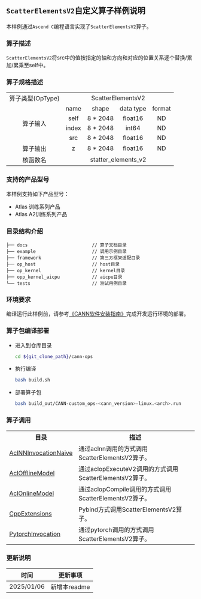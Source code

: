## `ScatterElementsV2`自定义算子样例说明 
本样例通过`Ascend C`编程语言实现了`ScatterElementsV2`算子。

### 算子描述
`ScatterElementsV2`将src中的值按指定的轴和方向和对应的位置关系逐个替换/累加/累乘至self中。

### 算子规格描述

<table>
<tr><td rowspan="1" align="center">算子类型(OpType)</td><td colspan="4" align="center">ScatterElementsV2</td></tr>
</tr>
<tr><td rowspan="4" align="center">算子输入</td><td align="center">name</td><td align="center">shape</td><td align="center">data type</td><td align="center">format</td></tr>
<tr><td align="center">self</td><td align="center">8 * 2048</td><td align="center">float16</td><td align="center">ND</td></tr>
<tr><td align="center">index</td><td align="center">8 * 2048</td><td align="center">int64</td><td align="center">ND</td></tr>
<tr><td align="center">src</td><td align="center">8 * 2048</td><td align="center">float16</td><td align="center">ND</td></tr>
</tr>
</tr>
<tr><td rowspan="1" align="center">算子输出</td><td align="center">z</td><td align="center">8 * 2048</td><td align="center">float16</td><td align="center">ND</td></tr>
</tr>
<tr><td rowspan="1" align="center">核函数名</td><td colspan="4" align="center">statter_elements_v2</td></tr>
</table>

### 支持的产品型号
本样例支持如下产品型号：
- Atlas 训练系列产品
- Atlas A2训练系列产品

### 目录结构介绍
```
├── docs                        // 算子文档目录
├── example                     // 调用示例目录
├── framework                   // 第三方框架适配目录
├── op_host                     // host目录
├── op_kernel                   // kernel目录
├── opp_kernel_aicpu            // aicpu目录
└── tests                       // 测试用例目录
```

### 环境要求
编译运行此样例前，请参考[《CANN软件安装指南》](https://hiascend.com/document/redirect/CannCommunityInstSoftware)完成开发运行环境的部署。

### 算子包编译部署
  - 进入到仓库目录

    ```bash
    cd ${git_clone_path}/cann-ops
    ```

  - 执行编译

    ```bash
    bash build.sh
    ```

  - 部署算子包

    ```bash
    bash build_out/CANN-custom_ops-<cann_version>-linux.<arch>.run
    ```
### 算子调用
<table>
    <th>目录</th><th>描述</th>
    <tr>
        <td><a href="./examples/AclNNInvocationNaive"> AclNNInvocationNaive</td><td>通过aclnn调用的方式调用ScatterElementsV2算子。</td>
    </tr>
    <tr>
        <td><a href="./examples/AclOfflineModel"> AclOfflineModel</td><td>通过aclopExecuteV2调用的方式调用ScatterElementsV2算子。</td>
    </tr>
    <tr>
        <td><a href="./examples/AclOnlineModel"> AclOnlineModel</td><td>通过aclopCompile调用的方式调用ScatterElementsV2算子。</td>
    </tr>
    <tr>
        <td><a href="./examples/CppExtensions"> CppExtensions</td><td>Pybind方式调用ScatterElementsV2算子。</td>
    </tr>
    <tr>
        <td><a href="./examples/PytorchInvocation"> PytorchInvocation</td><td>通过pytorch调用的方式调用ScatterElementsV2算子。</td>
    </tr>
</table>

### 更新说明
| 时间 | 更新事项 |
|----|------|
| 2025/01/06 | 新增本readme |